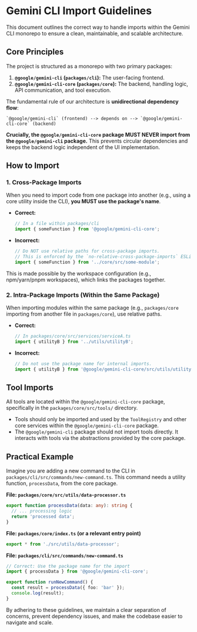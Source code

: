 # Gemini CLI Import Guidelines

This document outlines the correct way to handle imports within the Gemini CLI monorepo to ensure a clean, maintainable, and scalable architecture.

## Core Principles

The project is structured as a monorepo with two primary packages:

1.  **`@google/gemini-cli` (`packages/cli`):** The user-facing frontend.
2.  **`@google/gemini-cli-core` (`packages/core`):** The backend, handling logic, API communication, and tool execution.

The fundamental rule of our architecture is **unidirectional dependency flow**:

```
`@google/gemini-cli` (frontend) --> depends on --> `@google/gemini-cli-core` (backend)
```

**Crucially, the `@google/gemini-cli-core` package MUST NEVER import from the `@google/gemini-cli` package.** This prevents circular dependencies and keeps the backend logic independent of the UI implementation.

## How to Import

### 1. Cross-Package Imports

When you need to import code from one package into another (e.g., using a core utility inside the CLI), **you MUST use the package's name**.

- **Correct:**
  ```typescript
  // In a file within packages/cli
  import { someFunction } from '@google/gemini-cli-core';
  ```

- **Incorrect:**
  ```typescript
  // Do NOT use relative paths for cross-package imports.
  // This is enforced by the `no-relative-cross-package-imports` ESLint rule.
  import { someFunction } from '../core/src/some-module';
  ```

This is made possible by the workspace configuration (e.g., npm/yarn/pnpm workspaces), which links the packages together.

### 2. Intra-Package Imports (Within the Same Package)

When importing modules within the same package (e.g., `packages/core` importing from another file in `packages/core`), use relative paths.

- **Correct:**
  ```typescript
  // In packages/core/src/services/serviceA.ts
  import { utilityB } from '../utils/utilityB';
  ```

- **Incorrect:**
  ```typescript
  // Do not use the package name for internal imports.
  import { utilityB } from '@google/gemini-cli-core/src/utils/utilityB';
  ```

## Tool Imports

All tools are located within the `@google/gemini-cli-core` package, specifically in the `packages/core/src/tools/` directory.

- Tools should only be imported and used by the `ToolRegistry` and other core services within the `@google/gemini-cli-core` package.
- The `@google/gemini-cli` package should not import tools directly. It interacts with tools via the abstractions provided by the core package.

## Practical Example

Imagine you are adding a new command to the CLI in `packages/cli/src/commands/new-command.ts`. This command needs a utility function, `processData`, from the core package.

**File: `packages/core/src/utils/data-processor.ts`**

```typescript
export function processData(data: any): string {
  // ... processing logic
  return 'processed data';
}
```

**File: `packages/core/index.ts` (or a relevant entry point)**

```typescript
export * from './src/utils/data-processor';
```

**File: `packages/cli/src/commands/new-command.ts`**

```typescript
// Correct: Use the package name for the import
import { processData } from '@google/gemini-cli-core';

export function runNewCommand() {
  const result = processData({ foo: 'bar' });
  console.log(result);
}
```

By adhering to these guidelines, we maintain a clear separation of concerns, prevent dependency issues, and make the codebase easier to navigate and scale.
